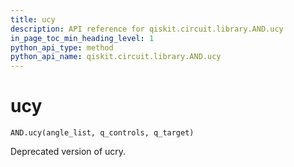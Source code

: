 ```yaml
---
title: ucy
description: API reference for qiskit.circuit.library.AND.ucy
in_page_toc_min_heading_level: 1
python_api_type: method
python_api_name: qiskit.circuit.library.AND.ucy
---
```


# ucy

<span id="qiskit.circuit.library.AND.ucy" />

`AND.ucy(angle_list, q_controls, q_target)`

Deprecated version of ucry.

